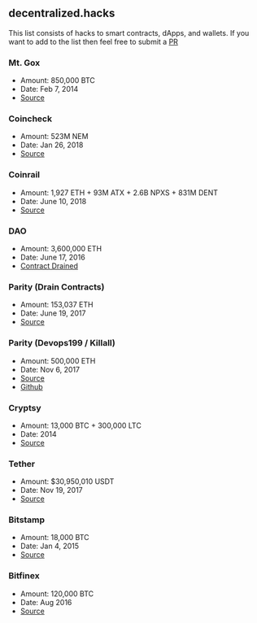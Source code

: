## decentralized.hacks

This list consists of hacks to smart contracts, dApps, and wallets. If you want to add to the list then feel free to submit a [PR](https://github.com/rickyplouis/decentralizedhacks)

### Mt. Gox
- Amount: 850,000 BTC
- Date: Feb 7, 2014
- [Source](https://blockonomi.com/mt-gox-hack/)

### Coincheck
- Amount: 523M NEM
- Date: Jan 26, 2018
- [Source](https://cointelegraph.com/news/coincheck-stolen-534-mln-nem-were-stored-on-low-security-hot-wallet)

### Coinrail
- Amount: 1,927 ETH + 93M ATX + 2.6B NPXS + 831M DENT
- Date: June 10, 2018
- [Source](https://www.coindesk.com/coinrail-exchange-hacked-loses-possibly-40-million-in-cryptos/)

### DAO
- Amount: 3,600,000 ETH
- Date: June 17, 2016
- [Contract Drained](https://www.coindesk.com/understanding-dao-hack-journalists/)

### Parity (Drain Contracts)
- Amount: 153,037 ETH
- Date: June 19, 2017
- [Source](https://blog.zeppelin.solutions/on-the-parity-wallet-multisig-hack-405a8c12e8f7)

### Parity (Devops199 / Killall)
- Amount: 500,000 ETH
- Date: Nov 6, 2017
- [Source](https://www.trustnodes.com/2017/11/07/exclusive-parity-hacker-claims-ethereum-newbie-interview)
- [Github](https://github.com/paritytech/parity-ethereum/issues/6995)

### Cryptsy
- Amount: 13,000 BTC + 300,000 LTC
- Date: 2014
- [Source](https://news.bitcoin.com/vanished-cryptsy-ceo-big-vern-ordered-to-pay-8m-in-class-action-lawsuit/)

### Tether
- Amount: $30,950,010 USDT 
- Date: Nov 19, 2017
- [Source](https://archive.fo/ZFDBf#selection-953.0-977.216)

### Bitstamp
- Amount: 18,000 BTC
- Date: Jan 4, 2015
- [Source](https://www.coindesk.com/unconfirmed-report-5-million-bitstamp-bitcoin-exchange/)

### Bitfinex
- Amount: 120,000 BTC
- Date: Aug 2016
- [Source](https://en.wikipedia.org/wiki/Bitfinex_hack)
